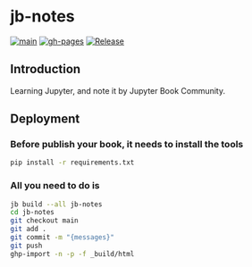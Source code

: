 # jb-notes

[![main](https://github.com/mtngtnsh/jb-notes/workflows/hangyuz.net/badge.svg?branch=main)](https://github.com/mtngtnsh/jb-notes/actions?query=workflow%3Ahangyuz.net+branch%3Amain)
[![gh-pages](https://github.com/mtngtnsh/jb-notes/actions/workflows/pages/pages-build-deployment/badge.svg)](https://github.com/mtngtnsh/jb-notes/actions?query=branch%3Agh-pages)
[![Release](https://github.com/mtngtnsh/jb-notes/workflows/Release/badge.svg?branch=main)](https://github.com/mtngtnsh/jb-notes/actions?query=workflow%3ARelease+branch%3Amain)

## Introduction

Learning Jupyter, and note it by Jupyter Book Community.

## Deployment

### Before publish your book, it needs to install the tools

```sh
pip install -r requirements.txt
```

### All you need to do is

```sh
jb build --all jb-notes
cd jb-notes
git checkout main
git add .
git commit -m "{messages}"
git push
ghp-import -n -p -f _build/html
```
